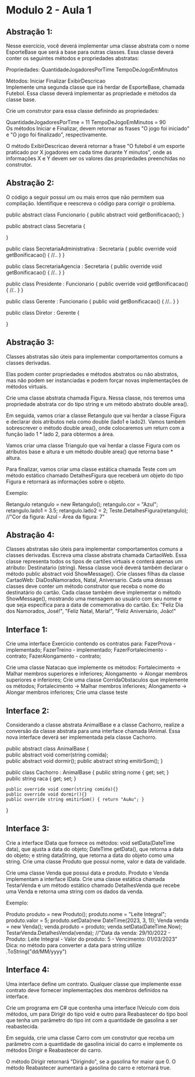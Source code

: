 # Modulo 2 - Aula 1

## Abstração 1:
Nesse exercício, você deverá implementar uma classe abstrata com o nome EsporteBase que será a base para outras classes. Essa classe deverá conter os seguintes métodos e propriedades abstratas:

Propriedades:
    QuantidadeJogadoresPorTime
    TempoDeJogoEmMinutos  

Métodos:
    Iniciar
    Finalizar
    ExibirDescricao  
Implemente uma segunda classe que irá herdar de EsporteBase, chamada Futebol. Essa classe deverá implementar as propriedade e métodos da classe base.

Crie um construtor para essa classe definindo as propriedades:

QuantidadeJogadoresPorTime = 11
TempoDeJogoEmMinutos = 90  
Os métodos Iniciar e Finalizar, devem retornar as frases "O jogo foi iniciado" e "O jogo foi finalizado", respectivamente.

O método ExibirDescricao deverá retornar a frase "O futebol é um esporte praticado por X jogadores em cada time durante Y minutos", onde as informações X e Y devem ser os valores das propriedades preenchidas no construtor.

## Abstração 2:
O código a seguir possui um ou mais erros que não permitem sua compilação. Identifique e reescreva o código para corrigir o problema.

public abstract class Funcionario
{
    public abstract void getBonificacao();
}

public abstract class Secretaria
{

}

public class SecretariaAdministrativa : Secretaria
{
    public override void getBonificacao()
    {
        //..
    }
}

public class SecretariaAgencia : Secretaria
{
    public override void getBonificacao()
    {
        //..
    }
}

public class Presidente : Funcionario
{
    public override void getBonificacao()
    {
        //..
    }
}

public class Gerente : Funcionario
{
    public void getBonificacao()
    {
        //..
    }
}

public class Diretor : Gerente
{

}
## Abstração 3:
Classes abstratas são úteis para implementar comportamentos comuns a classes derivadas.

Elas podem conter propriedades e métodos abstratos ou não abstratos, mas não podem ser instanciadas e podem forçar novas implementações de métodos virtuais.

Crie uma classe abstrata chamada Figura. Nessa classe, nós teremos uma propriedade abstrata cor do tipo string e um método abstrato double area().

Em seguida, vamos criar a classe Retangulo que vai herdar a classe Figura e declarar dois atributos nela como double (lado1 e lado2). Vamos também sobrescrever o método double area(), onde colocaremos um return com a função lado 1 * lado 2, para obtermos a área.

Vamos criar uma classe Triangulo que vai herdar a classe Figura com os atributos base e altura e um método double area() que retorna base * altura.

Para finalizar, vamos criar uma classe estática chamada Teste com um método estático chamado DetalhesFigura que receberá um objeto do tipo Figura e retornará as informações sobre o objeto.

Exemplo:

Retangulo retangulo = new Retangulo();
retangulo.cor = "Azul";
retangulo.lado1 = 3.5;
retangulo.lado2 = 2;
Teste.DetalhesFigura(retangulo); //"Cor da figura: Azul - Área da figura: 7"

## Abstração 4:
Classes abstratas são úteis para implementar comportamentos comuns a classes derivadas.
Escreva uma classe abstrata chamada CartaoWeb. Essa classe representa todos os tipos de cartões virtuais e conterá apenas um atributo: Destinatario (string). Nessa classe você deverá também declarar o método public abstract void ShowMessage(). Crie classes filhas da classe CartaoWeb: DiaDosNamorados, Natal, Aniversario. Cada uma dessas classes deve conter um método construtor que receba o nome do destinatário do cartão. Cada classe também deve implementar o método ShowMessage(), mostrando uma mensagem ao usuário com seu nome e que seja específica para a data de comemorativa do cartão. Ex: "Feliz Dia dos Namorados, José!", "Feliz Natal, Maria!", "Feliz Aniversário, João!"

## Interface 1:
Crie uma interface Exercicio contendo os contratos para:
FazerProva - implementado;
FazerTreino - implementado;
FazerFortalecimento - contrato;
FazerAlongamento - contrato;

Crie uma classe Natacao que implemente os métodos:
Fortalecimento -> Malhar membros superiores e inferiores;
Alongamento -> Alongar membros superiores e inferiores;
Crie uma classe CorridaObstaculos que implemente os métodos;
Fortalecimento -> Malhar membros inferiores;
Alongamento -> Alongar membros inferiores;
Crie uma classe teste

## Interface 2:
Considerando a classe abstrata AnimalBase e a classe Cachorro, realize a conversão da classe abstrata para uma interface chamada IAnimal. Essa nova interface deverá ser implementada pela classe Cachorro.

public abstract class AnimalBase
{   
    public abstract void comer(string comida);    	
    public abstract void dormir();
    public abstract string emitirSom();
}

public class Cachorro : AnimalBase
{
    public string nome { get; set; }    	
    public string raca { get; set; }    	

    public override void comer(string comida){}
    public override void dormir(){}
    public override string emitirSom() { return "AuAu"; }
}

## Interface 3:
Crie a interface IData que fornece os métodos: void  setData(DateTime  data), que ajusta a data do objeto; DateTime  getData(), que retorna a data do objeto; e string  dataString, que retorna a data do objeto como uma string. Crie uma classe Produto que possui nome, valor e data de validade.

Crie uma classe Venda que possui data e produto. Produto e Venda implementam a interface IData. Crie uma classe estática chamada TestarVenda e um método estático chamado DetalhesVenda que recebe uma Venda e retorna uma string com os dados da venda.

Exemplo:

Produto produto = new Produto();
produto.nome = "Leite Integral";
produto.valor = 5;
produto.setData(new DateTime(2023, 3, 1));
Venda venda = new Venda();
venda.produto = produto;
venda.setData(DateTime.Now);
TestarVenda.DetalhesVenda(venda); //"Data da venda: 29/10/2022 - Produto: Leite Integral - Valor do produto: 5 - Vencimento: 01/03/2023"
Dica: no método para converter a data para string utilize .ToString("dd/MM/yyyy")


## Interface 4:
Uma interface define um contrato. Qualquer classe que implemente esse contrato deve fornecer implementações dos membros definidos na interface.

Crie um programa em C# que contenha uma interface IVeiculo com dois métodos, um para Dirigir do tipo void e outro para Reabastecer do tipo bool que tenha um parâmetro do tipo int com a quantidade de gasolina a ser reabastecida.

Em seguida, crie uma classe Carro com um construtor que receba um parâmetro com a quantidade de gasolina inicial do carro e implemente os métodos Dirigir e Reabastecer do carro.

O método Dirigir retornará "Dirigindo", se a gasolina for maior que 0. O método Reabastecer aumentará a gasolina do carro e retornará true.

